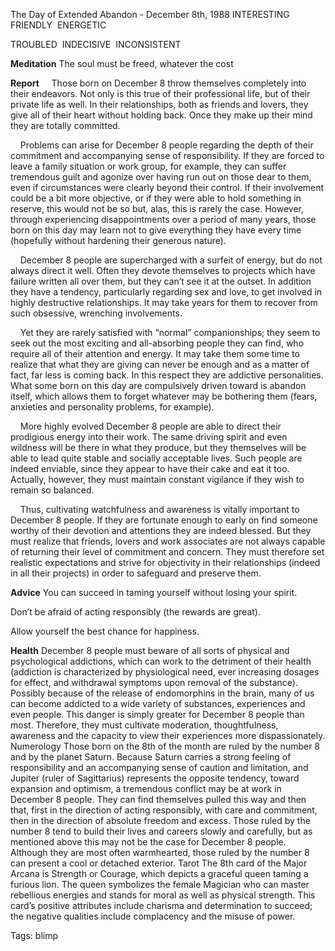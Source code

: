 The Day of Extended Abandon - December 8th, 1988
INTERESTING 
FRIENDLY 
ENERGETIC

TROUBLED 
INDECISIVE 
INCONSISTENT

**Meditation**
The soul must be freed, whatever the cost

**Report**
    Those born on December 8 throw themselves completely into their endeavors. Not only is this true of their professional life, but of their private life as well. In their relationships, both as friends and lovers, they give all of their heart without holding back. Once they make up their mind they are totally committed.

    Problems can arise for December 8 people regarding the depth of their commitment and accompanying sense of responsibility. If they are forced to leave a family situation or work group, for example, they can suffer tremendous guilt and agonize over having run out on those dear to them, even if circumstances were clearly beyond their control. If their involvement could be a bit more objective, or if they were able to hold something in reserve, this would not be so but, alas, this is rarely the case. However, through experiencing disappointments over a period of many years, those born on this day may learn not to give everything they have every time (hopefully without hardening their generous nature).

    December 8 people are supercharged with a surfeit of energy, but do not always direct it well. Often they devote themselves to projects which have failure written all over them, but they can’t see it at the outset. In addition they have a tendency, particularly regarding sex and love, to get involved in highly destructive relationships. It may take years for them to recover from such obsessive, wrenching involvements. 

    Yet they are rarely satisfied with “normal” companionships; they seem to seek out the most exciting and all-absorbing people they can find, who require all of their attention and energy. It may take them some time to realize that what they are giving can never be enough and as a matter of fact, far less is coming back. In this respect they are addictive personalities. What some born on this day are compulsively driven toward is abandon itself, which allows them to forget whatever may be bothering them (fears, anxieties and personality problems, for example).

    More highly evolved December 8 people are able to direct their prodigious energy into their work. The same driving spirit and even wildness will be there in what they produce, but they themselves will be able to lead quite stable and socially acceptable lives. Such people are indeed enviable, since they appear to have their cake and eat it too. Actually, however, they must maintain constant vigilance if they wish to remain so balanced.

    Thus, cultivating watchfulness and awareness is vitally important to December 8 people. If they are fortunate enough to early on find someone worthy of their devotion and attentions they are indeed blessed. But they must realize that friends, lovers and work associates are not always capable of returning their level of commitment and concern. They must therefore set realistic expectations and strive for objectivity in their relationships (indeed in all their projects) in order to safeguard and preserve them.

**Advice**
You can succeed in taming yourself without losing your spirit.

Don’t be afraid of acting responsibly (the rewards are great).

Allow yourself the best chance for happiness.

**Health**
 December 8 people must beware of all sorts of physical and psychological addictions, which can work to the detriment of their health (addiction is characterized by physiological need, ever increasing dosages for effect, and withdrawal symptoms upon removal of the substance). Possibly because of the release of endomorphins in the brain, many of us can become addicted to a wide variety of substances, experiences and even people. This danger is simply greater for December 8 people than most. Therefore, they must cultivate moderation, thoughtfulness, awareness and the capacity to view their experiences more dispassionately.
Numerology
 Those born on the 8th of the month are ruled by the number 8 and by the planet Saturn. Because Saturn carries a strong feeling of responsibility and an accompanying sense of caution and limitation, and Jupiter (ruler of Sagittarius) represents the opposite tendency, toward expansion and optimism, a tremendous conflict may be at work in December 8 people. They can find themselves pulled this way and then that, first in the direction of acting responsibly, with care and commitment, then in the direction of absolute freedom and excess. Those ruled by the number 8 tend to build their lives and careers slowly and carefully, but as mentioned above this may not be the case for December 8 people. Although they are most often warmhearted, those ruled by the number 8 can present a cool or detached exterior.
Tarot
 The 8th card of the Major Arcana is Strength or Courage, which depicts a graceful queen taming a furious lion. The queen symbolizes the female Magician who can master rebellious energies and stands for moral as well as physical strength. This card’s positive attributes include charisma and determination to succeed; the negative qualities include complacency and the misuse of power.

Tags:
  blimp